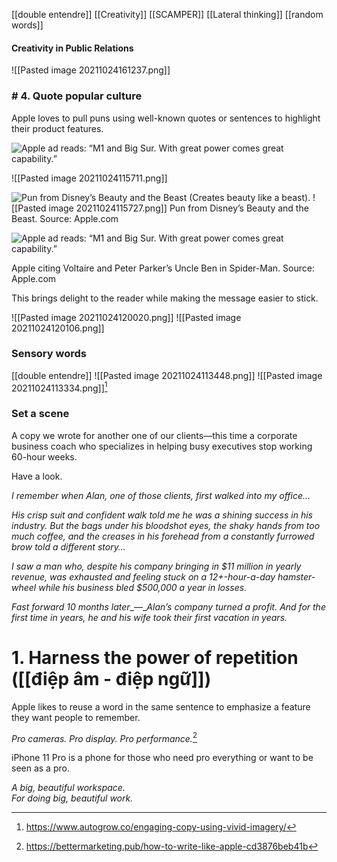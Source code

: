 [[double entendre]]
[[Creativity]]
[[SCAMPER]]
[[Lateral thinking]]
[[random words]]

#### Creativity in Public Relations
![[Pasted image 20211024161237.png]]
### # 4. Quote popular culture

Apple loves to pull puns using well-known quotes or sentences to highlight their product features.

![Apple ad reads: “M1 and Big Sur. With great power comes great capability.”](https://miro.medium.com/max/60/1*r-E7cXBUj-XI49-l4ahY4Q.png?q=20)

![[Pasted image 20211024115711.png]]

![Pun from Disney’s Beauty and the Beast (Creates beauty like a beast).](https://miro.medium.com/max/911/1*sm7tCG24BxcIAvQ7A9IO3w.png)
![[Pasted image 20211024115727.png]]
Pun from Disney’s Beauty and the Beast. Source: Apple.com


![Apple ad reads: “M1 and Big Sur. With great power comes great capability.”](https://miro.medium.com/max/911/1*r-E7cXBUj-XI49-l4ahY4Q.png)

Apple citing Voltaire and Peter Parker’s Uncle Ben in Spider-Man. Source: Apple.com

This brings delight to the reader while making the message easier to stick.

![[Pasted image 20211024120020.png]]
![[Pasted image 20211024120106.png]]
### Sensory words
[[double entendre]]
![[Pasted image 20211024113448.png]]
![[Pasted image 20211024113334.png]][^1]

### Set a scene
A copy we wrote for another one of our clients—this time a corporate business coach who specializes in helping busy executives stop working 60-hour weeks. 

Have a look.

_I remember when Alan, one of those clients, first walked into my office…_ 

_His crisp suit and confident walk told me he was a shining success in his industry. But the bags under his bloodshot eyes, the shaky hands from too much coffee, and the creases in his forehead from a constantly furrowed brow told a different story…_

_I saw a man who, despite his company bringing in $11 million in yearly revenue, was exhausted and feeling stuck on a 12+-hour-a-day hamster-wheel while his business bled $500,000 a year in losses._ 

_Fast forward 10 months later__—__Alan’s company turned a profit. And for the first time in years, he and his wife took their first vacation in years._

# 1. Harness the power of repetition ([[điệp âm - điệp ngữ]])

Apple likes to reuse a word in the same sentence to emphasize a feature they want people to remember.

_Pro cameras. Pro display. Pro performance._[^2]

iPhone 11 Pro is a phone for those who need pro everything or want to be seen as a pro.

_A big, beautiful workspace.  
For doing big, beautiful work._

[^1]: https://www.autogrow.co/engaging-copy-using-vivid-imagery/
[^2]: https://bettermarketing.pub/how-to-write-like-apple-cd3876beb41b